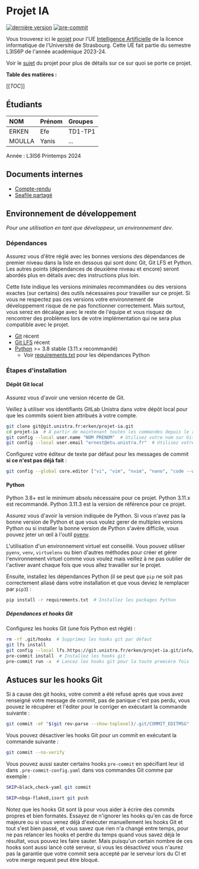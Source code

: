 # Projet IA

[![dernière version](https://git.unistra.fr/erken/projet-ia/-/badges/release.svg)](https://git.unistra.fr/erken/projet-ia/-/releases/permalink/latest)
[![pre-commit](https://img.shields.io/badge/pre--commit-enabled-brightgreen?logo=pre-commit)](https://github.com/pre-commit/pre-commit)

Vous trouverez ici le [projet](https://git.unistra.fr/erken/projet-ia) pour l'UE [Intelligence Artificielle](https://mathinfo.unistra.fr/formations/licence/informatique/parcours-informatique-PR9-18123/cours-intelligence-artificielle-EN26110-18123-PR9) de la licence informatique de l'Université de Strasbourg. Cette UE fait partie du semestre L3IS6P de l'année académique 2023-24.

Voir le [sujet](projet.pdf) du projet pour plus de détails sur ce sur quoi se porte ce projet.

**Table des matières :**

[[_TOC_]]

## Étudiants

| NOM | Prénom | Groupes |
|:-|:-|:-|
| ERKEN | Efe | TD1-TP1 |
| MOULLA | Yanis | ... |

Année : L3IS6 Printemps 2024

## Documents internes

* [Compte-rendu](https://docs.google.com/document/d/1xnsNh7EBjIRRFsLjt1Mlp2BQCLEE34-JLoDGm8FQg-s/edit?usp=sharing)
* [Seafile partagé](https://seafile.unistra.fr/smart-link/b1c0df1f-dcdd-4da2-b4ba-ce51f6787ffc/)

## Environnement de développement

*Pour une utilisation en tant que développeur, un environnement dev*.

### Dépendances

Assurez vous d'être réglé avec les bonnes versions des dépendances de premier niveau dans la liste en dessous qui sont donc Git, Git LFS et Python. Les autres points (dépendances de deuxième niveau et encore) seront abordés plus en détails avec des instructions plus loin.

Cette liste indique les versions minimales recommandées ou des versions exactes (sur certains) des outils nécessaires pour travailler sur ce projet. Si vous ne respectez pas ces versions votre environnement de développement risque de ne pas fonctionner correctement. Mais surtout, vous serez en décalage avec le reste de l'équipe et vous risquez de rencontrer des problèmes lors de votre implémentation qui ne sera plus compatible avec le projet.

* [Git](https://git-scm.com/) récent
* [Git LFS](https://git-lfs.com/) récent
* [Python](https://www.python.org/) >= 3.8 stable (3.11.x recommandé)
  * Voir [requirements.txt](requirements.txt) pour les dépendances Python

### Étapes d'installation

#### Dépôt Git local

Assurez vous d'avoir une version récente de Git.

Veillez à utiliser vos identifiants GitLab Unistra dans votre dépôt local pour que les commits soient bien attribués à votre compte.

```sh
git clone git@git.unistra.fr:erken/projet-ia.git
cd projet-ia  # À partir de maintenant toutes les commandes depuis le répertoire racine du projet
git config --local user.name "NOM PRENOM"  # Utilisez votre nom sur GitLab Unistra
git config --local user.email "ernest@etu.unistra.fr"  # Utilisez votre email sur GitLab Unistra
```

Configurez votre éditeur de texte par défaut pour les messages de commit **si ce n'est pas déjà fait** :

```sh
git config --global core.editor ["vi", "vim", "nvim", "nano", "code --wait", "subl --wait"]  # Choisir votre éditeur préféré ou un de cette liste
```

#### Python

Python 3.8+ est le minimum absolu nécessaire pour ce projet. Python 3.11.x est recommandé. Python 3.11.3 est la version de référence pour ce projet.

Assurez vous d'avoir la version indiquée de Python. Si vous n'avez pas la bonne version de Python et que vous voulez gerer de multiples versions Python ou si installer la bonne version de Python s'avère difficile, vous pouvez jeter un œil à l'outil [pyenv](https://github.com/pyenv/pyenv).

L'utilisation d'un environnement virtuel est conseillé. Vous pouvez utiliser `pyenv`, `venv`, `virtuelenv` ou bien d'autres méthodes pour créer et gérer l'environnement virtuel comme vous voulez mais veillez à ne pas oublier de l'activer avant chaque fois que vous allez travailler sur le projet.

Ensuite, installez les dépendances Python (il se peut que `pip` ne soit pas correctement aliasé dans votre installation et que vous deviez le remplacer par `pip3`) :

```sh
pip install -r requirements.txt  # Installez les packages Python
```

##### Dépendances et hooks Git

Configurez les hooks Git (une fois Python est réglé) :

```sh
rm -rf .git/hooks  # Supprimez les hooks git par défaut
git lfs install
git config --local lfs.https://git.unistra.fr/erken/projet-ia.git/info/lfs.locksverify true
pre-commit install  # Installez les hooks git
pre-commit run -a  # Lancez les hooks git pour la toute première fois
```

## Astuces sur les hooks Git

Si à cause des git hooks, votre commit a été refusé après que vous avez renseigné votre message de commit, pas de panique c'est pas perdu, vous pouvez le récupérer et l'éditer pour le corriger en exécutant la commande suivante :

```sh
git commit -eF "$(git rev-parse --show-toplevel)/.git/COMMIT_EDITMSG"
```

Vous pouvez désactiver les hooks Git pour un commit en exécutant la commande suivante :

```sh
git commit --no-verify
```

Vous pouvez aussi sauter certains hooks `pre-commit` en spécifiant leur id dans `.pre-commit-config.yaml` dans vos commandes Git comme par exemple :

```sh
SKIP=black,check-yaml git commit

SKIP=nbqa-flake8,isort git push
```

Notez que les hooks Git sont là pour vous aider à écrire des commits propres et bien formatés. Essayez de n'ignorer les hooks qu'en cas de force majeure ou si vous venez déjà d'exécuter manuellement les hooks Git et tout s'est bien passé, et vous savez que rien n'a changé entre temps, pour ne pas relancer les hooks et perdre du temps quand vous savez déjà le résultat, vous pouvez les faire sauter. Mais puisqu'un certain nombre de ces hooks sont aussi lancé coté serveur, si vous les désactivez vous n'aurez pas la garantie que votre commit sera accepté par le serveur lors du CI et votre merge request peut être bloqué.

